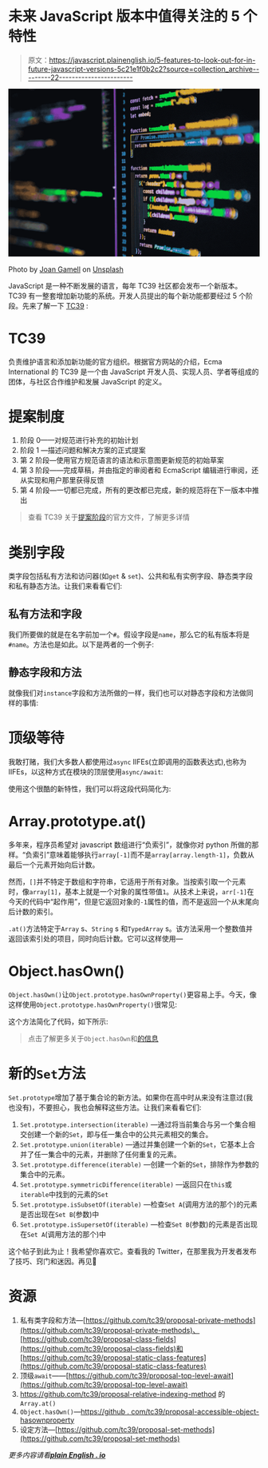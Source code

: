 # 未来 JavaScript 版本中值得关注的 5 个特性

> 原文：<https://javascript.plainenglish.io/5-features-to-look-out-for-in-future-javascript-versions-5c21e1f0b2c2?source=collection_archive---------22----------------------->

![](img/650a4755a98b6073bec998191de9c36e.png)

Photo by [Joan Gamell](https://unsplash.com/@gamell?utm_source=unsplash&utm_medium=referral&utm_content=creditCopyText) on [Unsplash](https://unsplash.com/s/photos/javascript?utm_source=unsplash&utm_medium=referral&utm_content=creditCopyText)

JavaScript 是一种不断发展的语言，每年 TC39 社区都会发布一个新版本。TC39 有一整套增加新功能的系统。开发人员提出的每个新功能都要经过 5 个阶段。先来了解一下 [TC39](https://tc39.es/) :

# TC39

负责维护语言和添加新功能的官方组织。根据官方网站的介绍，Ecma International 的 TC39 是一个由 JavaScript 开发人员、实现人员、学者等组成的团体，与社区合作维护和发展 JavaScript 的定义。

# 提案制度

1.  阶段 0——对规范进行补充的初始计划
2.  阶段 1 —描述问题和解决方案的正式提案
3.  第 2 阶段—使用官方规范语言的语法和示意图更新规范的初始草案
4.  第 3 阶段——完成草稿，并由指定的审阅者和 EcmaScript 编辑进行审阅，还从实现和用户那里获得反馈
5.  第 4 阶段—一切都已完成，所有的更改都已完成，新的规范将在下一版本中推出

> 查看 TC39 关于[提案阶段](https://tc39.es/process-document/)的官方文件，了解更多详情

# 类别字段

类字段包括私有方法和访问器(如`get` & `set`)、公共和私有实例字段、静态类字段和私有静态方法。让我们来看看它们:

## 私有方法和字段

我们所要做的就是在名字前加一个`#`。假设字段是`name`，那么它的私有版本将是`#name`。方法也是如此。以下是两者的一个例子:

## 静态字段和方法

就像我们对`instance`字段和方法所做的一样，我们也可以对静态字段和方法做同样的事情:

# 顶级等待

我敢打赌，我们大多数人都使用过`async` IIFEs(立即调用的函数表达式),也称为 IIFEs，以这种方式在模块的顶层使用`async/await`:

使用这个很酷的新特性，我们可以将这段代码简化为:

# Array.prototype.at()

多年来，程序员希望对 javascript 数组进行“负索引”，就像你对 python 所做的那样。“负索引”意味着能够执行`array[-1]`而不是`array[array.length-1]`，负数从最后一个元素开始向后计数。

然而，`[]`并不特定于数组和字符串，它适用于所有对象。当按索引取一个元素时，像`array[1]`，基本上就是一个对象的属性带值`1`。从技术上来说，`arr[-1]`在今天的代码中“起作用”，但是它返回对象的`-1`属性的值，而不是返回一个从末尾向后计数的索引。

`.at()`方法特定于`Array` s、`String` s 和`TypedArray` s。该方法采用一个整数值并返回该索引处的项目，同时向后计数。它可以这样使用—

# Object.hasOwn()

`Object.hasOwn()`让`Object.prototype.hasOwnProperty()`更容易上手。今天，像这样使用`Object.prototype.hasOwnProperty()`很常见:

这个方法简化了代码，如下所示:

> 点击了解更多关于`Object.hasOwn`和[的信息](https://github.com/tc39/proposal-accessible-object-hasownproperty)

# 新的`Set`方法

`Set.prototype`增加了基于集合论的新方法。如果你在高中时从来没有注意过(我也没有)，不要担心，我也会解释这些方法。让我们来看看它们:

1.  `Set.prototype.intersection(iterable)` —通过将当前集合与另一个集合相交创建一个新的`Set`，即与任一集合中的公共元素相交的集合。
2.  `Set.prototype.union(iterable)` —通过并集创建一个新的`Set`，它基本上合并了任一集合中的元素，并删除了任何重复的元素。
3.  `Set.prototype.difference(iterable)` —创建一个新的`Set`，排除作为参数的集合中的元素。
4.  `Set.prototype.symmetricDifference(iterable)` —返回只在`this`或`iterable`中找到的元素的`Set`
5.  `Set.prototype.isSubsetOf(iterable)` —检查`Set A`(调用方法的那个)的元素是否出现在`Set B`(参数)中
6.  `Set.prototype.isSupersetOf(iterable)` —检查`Set B`(参数)的元素是否出现在`Set A`(调用方法的那个)中

这个帖子到此为止！我希望你喜欢它。查看我的 Twitter，在那里我为开发者发布了技巧、窍门和迷因。再见🤘

# 资源

1.  私有类字段和方法—[https://github.com/tc39/proposal-private-methods](https://github.com/tc39/proposal-private-methods)、[https://github.com/tc39/proposal-class-fields](https://github.com/tc39/proposal-class-fields)和[https://github.com/tc39/proposal-static-class-features](https://github.com/tc39/proposal-static-class-features)
2.  顶级`await`——[https://github.com/tc39/proposal-top-level-await](https://github.com/tc39/proposal-top-level-await)
3.  https://github.com/tc39/proposal-relative-indexing-method 的`Array.at()`
4.  `Object.hasOwn()`—[https://github . com/tc39/proposal-accessible-object-hasownproperty](https://github.com/tc39/proposal-accessible-object-hasownproperty)
5.  设定方法—[https://github.com/tc39/proposal-set-methods](https://github.com/tc39/proposal-set-methods)

*更多内容请看*[***plain English . io***](http://plainenglish.io/)